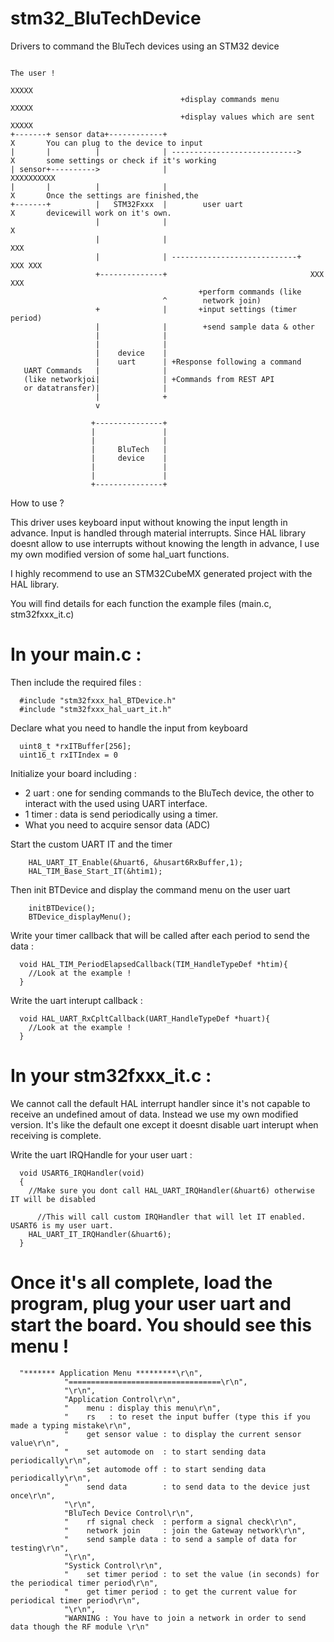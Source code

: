 # stm32_BluTechDevice
Drivers to command the BluTech devices using an STM32 device

                                                                        The user !
                                                                          XXXXX
                                          +display commands menu          XXXXX
                                          +display values which are sent  XXXXX
    +-------+ sensor data+------------+                                     X       You can plug to the device to input
    |       |          |              | ---------------------------->       X       some settings or check if it's working
    | sensor+---------->              |                                 XXXXXXXXXX
    |       |          |              |                                     X       Once the settings are finished,the
    +-------+          |   STM32Fxxx  |        user uart                    X       devicewill work on it's own.
                       |              |                                     X
                       |              |                                    XXX
                       |              | ----------------------------+    XXX XXX
                       +--------------+                                XXX     XXX
                                              +perform commands (like
                                      ^        network join)
                       +              |       +input settings (timer period) 
                       |              |        +send sample data & other
                       |              |
                       |              |
                       |    device    |
                       |    uart      | +Response following a command
       UART Commands   |              |
       (like networkjoi|              | +Commands from REST API
       or datatransfer)|              |
                       |              +
                       v

                      +---------------+
                      |               |
                      |               |
                      |     BluTech   |
                      |     device    |
                      |               |
                      |               |
                      +---------------+


How to use ? 

This driver uses keyboard input without knowing the input length in advance. Input is handled through material interrupts. Since HAL library doesnt allow to use interrupts without knowing the length in advance, I use my own modified version of some hal_uart functions.

I highly recommend to use an STM32CubeMX generated project with the HAL library.

You will find details for each function the example files (main.c, stm32fxxx_it.c)


# In your main.c : 


  
Then include the required files : 

      #include "stm32fxxx_hal_BTDevice.h" 
      #include "stm32fxxx_hal_uart_it.h"


Declare what you need to handle the input from keyboard

      uint8_t *rxITBuffer[256];
      uint16_t rxITIndex = 0

Initialize your board including : 
  - 2 uart : one for sending commands to the BluTech device, the other to interact with the used using UART interface.
  - 1 timer : data is send periodically using a timer. 
  - What you need to acquire sensor data (ADC)

Start the custom UART IT and the timer

      	HAL_UART_IT_Enable(&huart6, &husart6RxBuffer,1);
      	HAL_TIM_Base_Start_IT(&htim1);


Then init BTDevice and display the command menu on the user uart
    
        initBTDevice();
    	BTDevice_displayMenu();


Write your timer callback that will be called after each period to send the data : 

      void HAL_TIM_PeriodElapsedCallback(TIM_HandleTypeDef *htim){
        //Look at the example ! 
      }


Write the uart interupt callback : 

      void HAL_UART_RxCpltCallback(UART_HandleTypeDef *huart){
        //Look at the example ! 
      }



# In your stm32fxxx_it.c : 

We cannot call the default HAL interrupt handler since it's not capable to receive an undefined amout of data. Instead we use my own modified version. It's like the default one except it doesnt disable uart interupt when receiving is complete.


Write the uart IRQHandle for your user uart : 

      void USART6_IRQHandler(void)
      {
        //Make sure you dont call HAL_UART_IRQHandler(&huart6) otherwise IT will be disabled
      
          //This will call custom IRQHandler that will let IT enabled. USART6 is my user uart.
      	HAL_UART_IT_IRQHandler(&huart6);
      }


# Once it's all complete, load the program, plug your user uart and start the board. You should see this menu ! 


      "******* Application Menu *********\r\n",
      			"==================================\r\n",
      			"\r\n",
      			"Application Control\r\n",
      			"    menu : display this menu\r\n",
      			"    rs   : to reset the input buffer (type this if you made a typing mistake\r\n",
      			"    get sensor value : to display the current sensor value\r\n",
      			"    set automode on  : to start sending data periodically\r\n",
      			"    set automode off : to start sending data periodically\r\n",
      			"    send data        : to send data to the device just once\r\n",
      			"\r\n",
      			"BluTech Device Control\r\n",
      			"    rf signal check  : perform a signal check\r\n",
      			"    network join     : join the Gateway network\r\n",
      			"    send sample data : to send a sample of data for testing\r\n",
      			"\r\n",
      			"Systick Control\r\n",
      			"    set timer period : to set the value (in seconds) for the periodical timer period\r\n",
      			"    get timer period : to get the current value for periodical timer period\r\n",
      			"\r\n",
      			"WARNING : You have to join a network in order to send data though the RF module \r\n"
